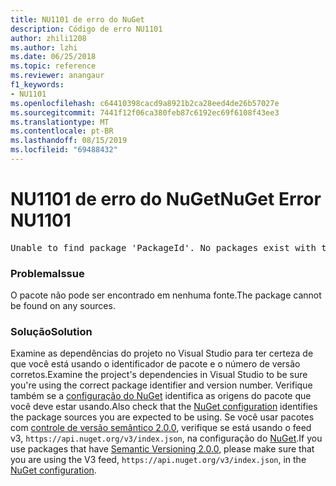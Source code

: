 ```yaml
---
title: NU1101 de erro do NuGet
description: Código de erro NU1101
author: zhili1208
ms.author: lzhi
ms.date: 06/25/2018
ms.topic: reference
ms.reviewer: anangaur
f1_keywords:
- NU1101
ms.openlocfilehash: c64410398cacd9a8921b2ca28eed4de26b57027e
ms.sourcegitcommit: 7441f12f06ca380feb87c6192ec69f6108f43ee3
ms.translationtype: MT
ms.contentlocale: pt-BR
ms.lasthandoff: 08/15/2019
ms.locfileid: "69488432"
---
```

# <a name="nuget-error-nu1101"></a><span data-ttu-id="67e7b-103">NU1101 de erro do NuGet</span><span class="sxs-lookup"><span data-stu-id="67e7b-103">NuGet Error NU1101</span></span>

<pre>Unable to find package 'PackageId'. No packages exist with this id in source(s): 'sourceA', 'sourceB', 'sourceC'</pre>

### <a name="issue"></a><span data-ttu-id="67e7b-104">Problema</span><span class="sxs-lookup"><span data-stu-id="67e7b-104">Issue</span></span>
<span data-ttu-id="67e7b-105">O pacote não pode ser encontrado em nenhuma fonte.</span><span class="sxs-lookup"><span data-stu-id="67e7b-105">The package cannot be found on any sources.</span></span>

### <a name="solution"></a><span data-ttu-id="67e7b-106">Solução</span><span class="sxs-lookup"><span data-stu-id="67e7b-106">Solution</span></span>
<span data-ttu-id="67e7b-107">Examine as dependências do projeto no Visual Studio para ter certeza de que você está usando o identificador de pacote e o número de versão corretos.</span><span class="sxs-lookup"><span data-stu-id="67e7b-107">Examine the project's dependencies in Visual Studio to be sure you're using the correct package identifier and version number.</span></span> <span data-ttu-id="67e7b-108">Verifique também se a [configuração do NuGet](../../consume-packages/Configuring-NuGet-Behavior.md) identifica as origens do pacote que você deve estar usando.</span><span class="sxs-lookup"><span data-stu-id="67e7b-108">Also check that the [NuGet configuration](../../consume-packages/Configuring-NuGet-Behavior.md) identifies the package sources you are expected to be using.</span></span> <span data-ttu-id="67e7b-109">Se você usar pacotes com [controle de versão semântico 2.0.0](../../concepts/package-versioning.md#semantic-versioning-200), verifique se está usando o feed v3, `https://api.nuget.org/v3/index.json`, na configuração do [NuGet](../../consume-packages/Configuring-NuGet-Behavior.md).</span><span class="sxs-lookup"><span data-stu-id="67e7b-109">If you use packages that have [Semantic Versioning 2.0.0](../../concepts/package-versioning.md#semantic-versioning-200), please make sure that you are using the V3 feed, `https://api.nuget.org/v3/index.json`, in the [NuGet configuration](../../consume-packages/Configuring-NuGet-Behavior.md).</span></span>
